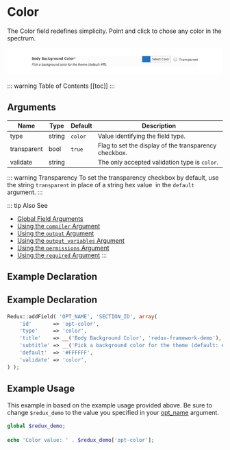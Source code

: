 # Color

The Color field redefines simplicity. Point and click to chose any color in the spectrum.

<span style="display:block;text-align:center">![](./img/color.png)</span>

::: warning Table of Contents
[[toc]]
:::

## Arguments
|Name|Type|Default|Description|
|--- |--- |--- |--- |
|type|string|`color`|Value identifying the field type.|
|transparent|bool|`true`|Flag to set the display of the transparency checkbox.|
|validate|string||The only accepted validation type is `color`.|

::: warning Transparency
To set the transparency checkbox by default, use the string `transparent` in place of a string hex value  in the `default` argument.
:::

::: tip Also See
- [Global Field Arguments](../configuration/fields/arguments.md)
- [Using the `compiler` Argument](../configuration/fields/compiler.md)
- [Using the `output` Argument](../configuration/fields/output.md)
- [Using the `output_variables` Argument](../configuration/fields/output-variables.md)
- [Using the `permissions` Argument](../configuration/fields/permissions.md)
- [Using the `required` Argument](../configuration/fields/required.md)
:::


## Example Declaration
<script>
import builder from './color.json';
export default {
    data () {
        return {
            builder: builder,
            defaults: {
                'color'       : '#333', 
                'font-style'  : '700', 
                'font-family' : 'Abel', 
                'google'      : true,
                'font-size'   : '33px', 
                'line-height' : '40'
            }
        };
    }
}
</script>
<builder :builder_json="builder" :builder_defaults="defaults" />

## Example Declaration

```php
Redux::addField( 'OPT_NAME', 'SECTION_ID', array(
    'id'       => 'opt-color',
    'type'     => 'color',
    'title'    => __('Body Background Color', 'redux-framework-demo'), 
    'subtitle' => __('Pick a background color for the theme (default: #fff).', 'redux-framework-demo'),
    'default'  => '#FFFFFF',
    'validate' => 'color',
) );
```

## Example Usage
This example in based on the example usage provided above. Be sure to change `$redux_demo` to the value you specified in your [opt_name](../configuration/global_arguments.md#opt_name) argument.

```php
global $redux_demo;

echo 'Color value: ' . $redux_demo['opt-color'];
```
